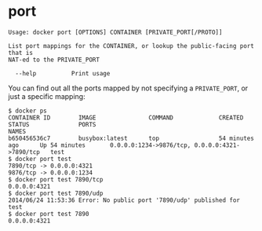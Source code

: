 <!--[metadata]>
+++
title = "port"
description = "The port command description and usage"
keywords = ["port, mapping, container"]
[menu.main]
parent = "smn_cli"
+++
<![end-metadata]-->

# port

    Usage: docker port [OPTIONS] CONTAINER [PRIVATE_PORT[/PROTO]]

    List port mappings for the CONTAINER, or lookup the public-facing port that is
	NAT-ed to the PRIVATE_PORT

      --help          Print usage

You can find out all the ports mapped by not specifying a `PRIVATE_PORT`, or
just a specific mapping:

    $ docker ps
    CONTAINER ID        IMAGE               COMMAND             CREATED             STATUS              PORTS                                            NAMES
    b650456536c7        busybox:latest      top                 54 minutes ago      Up 54 minutes       0.0.0.0:1234->9876/tcp, 0.0.0.0:4321->7890/tcp   test
    $ docker port test
    7890/tcp -> 0.0.0.0:4321
    9876/tcp -> 0.0.0.0:1234
    $ docker port test 7890/tcp
    0.0.0.0:4321
    $ docker port test 7890/udp
    2014/06/24 11:53:36 Error: No public port '7890/udp' published for test
    $ docker port test 7890
    0.0.0.0:4321
